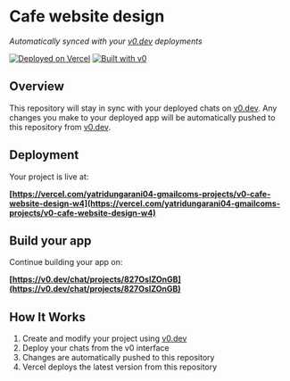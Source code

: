 # Cafe website design

*Automatically synced with your [v0.dev](https://v0.dev) deployments*

[![Deployed on Vercel](https://img.shields.io/badge/Deployed%20on-Vercel-black?style=for-the-badge&logo=vercel)](https://vercel.com/yatridungarani04-gmailcoms-projects/v0-cafe-website-design-w4)
[![Built with v0](https://img.shields.io/badge/Built%20with-v0.dev-black?style=for-the-badge)](https://v0.dev/chat/projects/827OslZOnGB)

## Overview

This repository will stay in sync with your deployed chats on [v0.dev](https://v0.dev).
Any changes you make to your deployed app will be automatically pushed to this repository from [v0.dev](https://v0.dev).

## Deployment

Your project is live at:

**[https://vercel.com/yatridungarani04-gmailcoms-projects/v0-cafe-website-design-w4](https://vercel.com/yatridungarani04-gmailcoms-projects/v0-cafe-website-design-w4)**

## Build your app

Continue building your app on:

**[https://v0.dev/chat/projects/827OslZOnGB](https://v0.dev/chat/projects/827OslZOnGB)**

## How It Works

1. Create and modify your project using [v0.dev](https://v0.dev)
2. Deploy your chats from the v0 interface
3. Changes are automatically pushed to this repository
4. Vercel deploys the latest version from this repository
